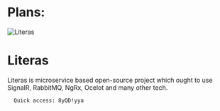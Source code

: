 # Plans:
![Literas](https://user-images.githubusercontent.com/68227124/218283590-67486bf0-d804-43b7-ac12-a042d55d07c8.png)


# Literas
Literas is microservice based open-source project which ought to use SignalR, RabbitMQ, NgRx, Ocelot and many other tech. 

      Quick access: 8yQD!yya

